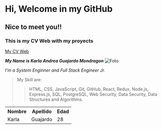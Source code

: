 # Hi, Welcome in my GitHub
## Nice to meet you!!
### This is my CV Web with my proyects
[My CV Web](https://cvkarlaguajardo.webcindario.com/)

***My Name is Karla Andrea Guajardo Mondragon***
![Foto](https://cvkarlaguajardo.webcindario.com/images/home.png)

*I'm a System Enginner and Full Stack Engineer Jr.*

> My Skill are:
>> HTML, CSS, JavaScript, Git, GitHub, React, Redux, Node.js, Express.js, SQL, PostgreSQL, Web Security, Data Security, Data Structures and Algorithms.


 <table>
 <tr>
 <th>Nombre</th>
 <th>Apellido</th>
 <th>Edad</th>
 </tr>
 <tr>
   <td>Karla</td>
   <td>Guajardo</td>
   <td>28</td>
 </tr>
 </table>




